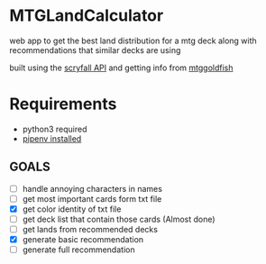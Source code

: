 # MTGLandCalculator
web app to get the best land distribution for a mtg deck along with recommendations that similar decks are using

built using the [scryfall API](https://scryfall.com/docs/api) and getting info from [mtggoldfish](www.mtggoldfish.com)


# Requirements
- python3 required
- [pipenv installed](https://pypi.org/project/pipenv/)


## GOALS
- [ ] handle annoying characters in names
- [ ] get most important cards form txt file
- [x] get color identity of txt file
- [ ] get deck list that contain those cards (Almost done)
- [ ] get lands from recommended decks
- [x] generate basic recommendation
- [ ] generate full recommendation
